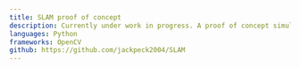 ```yaml
---
title: SLAM proof of concept
description: Currently under work in progress. A proof of concept simultaneous location and mapping algorithm using SIFT implemented from scratch.
languages: Python
frameworks: OpenCV
github: https://github.com/jackpeck2004/SLAM
---
```

